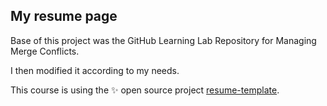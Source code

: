 ## My resume page

Base of this project was the GitHub Learning Lab Repository for Managing Merge Conflicts.

I then modified it according to my needs.

This course is using the :sparkles: open source project [resume-template](https://github.com/jglovier/resume-template).
